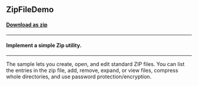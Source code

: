 ## ZipFileDemo
#### [Download as zip](https://minhaskamal.github.io/DownGit/#/home?url=https://github.com/GrapeCity/ComponentOne-WinForms-Samples/tree/master/NetFramework\Zip\CS\ZipFileDemo)
____
#### Implement a simple Zip utility.
____
The sample lets you create, open, and edit standard ZIP files. You can list the entries in the zip file, add, remove, expand, or view files, compress whole directories, and use password protection/encryption. 